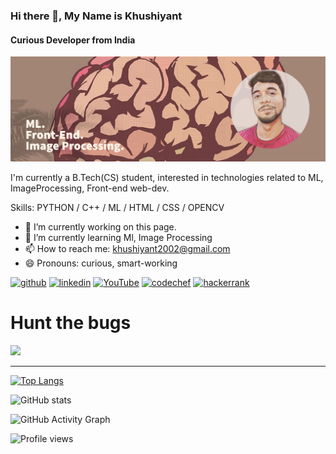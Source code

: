 ### Hi there 👋, My Name is Khushiyant
#### Curious Developer from India
![Curious Developer from India](https://github.com/Khushiyant/Khushiyant/blob/main/My_Post.png)

I'm currently a B.Tech(CS) student, interested in technologies related to ML, ImageProcessing, Front-end web-dev.

Skills: PYTHON / C++ / ML / HTML / CSS / OPENCV

- 🔭 I’m currently working on this page. 
- 🌱 I’m currently learning Ml, Image Processing 
- 📫 How to reach me: khushiyant2002@gmail.com 
- 😄 Pronouns: curious, smart-working 


[<img src='https://cdn.jsdelivr.net/npm/simple-icons@3.0.1/icons/github.svg' alt='github' height='40'>](https://github.com/khushiyant)  [<img src='https://cdn.jsdelivr.net/npm/simple-icons@3.0.1/icons/linkedin.svg' alt='linkedin' height='40'>](https://www.linkedin.com/in/khushiyant/)  [<img src='https://cdn.jsdelivr.net/npm/simple-icons@3.0.1/icons/youtube.svg' alt='YouTube' height='40'>](https://www.youtube.com/channel/UC4ytWaxtB08htS55LYMiGuw)  [<img src='https://cdn.jsdelivr.net/npm/simple-icons@3.0.1/icons/codechef.svg' alt='codechef' height='40'>](https://www.codechef.com/users/khushiyant)  [<img src='https://cdn.jsdelivr.net/npm/simple-icons@3.0.1/icons/hackerrank.svg' alt='hackerrank' height='40'>](https://www.hackerrank.com/khushiyant2002)  

<h1>Hunt the bugs</h1>
<img src="https://cdn.dribbble.com/users/2147021/screenshots/4704853/managertyping.gif" height='300'>
<hr/>

[![Top Langs](https://github-readme-stats.vercel.app/api/top-langs/?username=khushiyant)](https://github.com/anuraghazra/github-readme-stats)

![GitHub stats](https://github-readme-stats.vercel.app/api?username=khushiyant&show_icons=true)  

![GitHub Activity Graph](https://activity-graph.herokuapp.com/graph?username=khushiyant)  

![Profile views](https://gpvc.arturio.dev/khushiyant)  
